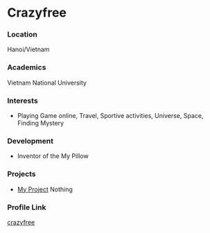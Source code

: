 # Crazyfree

### Location

Hanoi/Vietnam

### Academics

Vietnam National University 

### Interests

- Playing Game online, Travel, Sportive activities, Universe, Space, Finding Mystery 

### Development

- Inventor of the My Pillow

### Projects

- [My Project](https://github.com/crazyfree/grapesjs-zip-and-upload-plugin) Nothing

### Profile Link

[crazyfree](https://github.com/crazyfree)